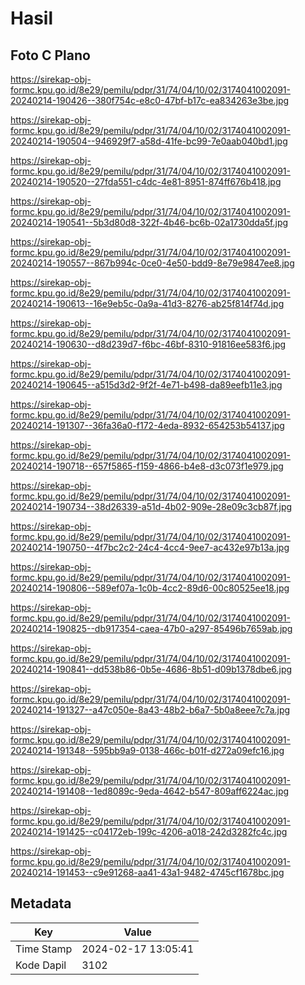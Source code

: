 # Hasil

## Foto C Plano

https://sirekap-obj-formc.kpu.go.id/8e29/pemilu/pdpr/31/74/04/10/02/3174041002091-20240214-190426--380f754c-e8c0-47bf-b17c-ea834263e3be.jpg

https://sirekap-obj-formc.kpu.go.id/8e29/pemilu/pdpr/31/74/04/10/02/3174041002091-20240214-190504--946929f7-a58d-41fe-bc99-7e0aab040bd1.jpg

https://sirekap-obj-formc.kpu.go.id/8e29/pemilu/pdpr/31/74/04/10/02/3174041002091-20240214-190520--27fda551-c4dc-4e81-8951-874ff676b418.jpg

https://sirekap-obj-formc.kpu.go.id/8e29/pemilu/pdpr/31/74/04/10/02/3174041002091-20240214-190541--5b3d80d8-322f-4b46-bc6b-02a1730dda5f.jpg

https://sirekap-obj-formc.kpu.go.id/8e29/pemilu/pdpr/31/74/04/10/02/3174041002091-20240214-190557--867b994c-0ce0-4e50-bdd9-8e79e9847ee8.jpg

https://sirekap-obj-formc.kpu.go.id/8e29/pemilu/pdpr/31/74/04/10/02/3174041002091-20240214-190613--16e9eb5c-0a9a-41d3-8276-ab25f814f74d.jpg

https://sirekap-obj-formc.kpu.go.id/8e29/pemilu/pdpr/31/74/04/10/02/3174041002091-20240214-190630--d8d239d7-f6bc-46bf-8310-91816ee583f6.jpg

https://sirekap-obj-formc.kpu.go.id/8e29/pemilu/pdpr/31/74/04/10/02/3174041002091-20240214-190645--a515d3d2-9f2f-4e71-b498-da89eefb11e3.jpg

https://sirekap-obj-formc.kpu.go.id/8e29/pemilu/pdpr/31/74/04/10/02/3174041002091-20240214-191307--36fa36a0-f172-4eda-8932-654253b54137.jpg

https://sirekap-obj-formc.kpu.go.id/8e29/pemilu/pdpr/31/74/04/10/02/3174041002091-20240214-190718--657f5865-f159-4866-b4e8-d3c073f1e979.jpg

https://sirekap-obj-formc.kpu.go.id/8e29/pemilu/pdpr/31/74/04/10/02/3174041002091-20240214-190734--38d26339-a51d-4b02-909e-28e09c3cb87f.jpg

https://sirekap-obj-formc.kpu.go.id/8e29/pemilu/pdpr/31/74/04/10/02/3174041002091-20240214-190750--4f7bc2c2-24c4-4cc4-9ee7-ac432e97b13a.jpg

https://sirekap-obj-formc.kpu.go.id/8e29/pemilu/pdpr/31/74/04/10/02/3174041002091-20240214-190806--589ef07a-1c0b-4cc2-89d6-00c80525ee18.jpg

https://sirekap-obj-formc.kpu.go.id/8e29/pemilu/pdpr/31/74/04/10/02/3174041002091-20240214-190825--db917354-caea-47b0-a297-85496b7659ab.jpg

https://sirekap-obj-formc.kpu.go.id/8e29/pemilu/pdpr/31/74/04/10/02/3174041002091-20240214-190841--dd538b86-0b5e-4686-8b51-d09b1378dbe6.jpg

https://sirekap-obj-formc.kpu.go.id/8e29/pemilu/pdpr/31/74/04/10/02/3174041002091-20240214-191327--a47c050e-8a43-48b2-b6a7-5b0a8eee7c7a.jpg

https://sirekap-obj-formc.kpu.go.id/8e29/pemilu/pdpr/31/74/04/10/02/3174041002091-20240214-191348--595bb9a9-0138-466c-b01f-d272a09efc16.jpg

https://sirekap-obj-formc.kpu.go.id/8e29/pemilu/pdpr/31/74/04/10/02/3174041002091-20240214-191408--1ed8089c-9eda-4642-b547-809aff6224ac.jpg

https://sirekap-obj-formc.kpu.go.id/8e29/pemilu/pdpr/31/74/04/10/02/3174041002091-20240214-191425--c04172eb-199c-4206-a018-242d3282fc4c.jpg

https://sirekap-obj-formc.kpu.go.id/8e29/pemilu/pdpr/31/74/04/10/02/3174041002091-20240214-191453--c9e91268-aa41-43a1-9482-4745cf1678bc.jpg


## Metadata

| Key        | Value               |
| ---------- | ------------------- |
| Time Stamp | 2024-02-17 13:05:41 |
| Kode Dapil | 3102                |



